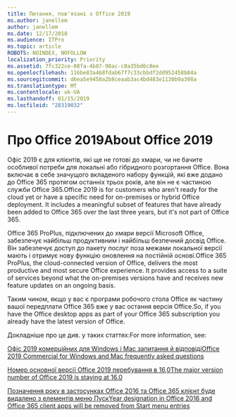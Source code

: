 ```yaml
---
title: Питання, пов'язані з Office 2019
ms.author: janellem
author: janellem
ms.date: 12/17/2018
ms.audience: ITPro
ms.topic: article
ROBOTS: NOINDEX, NOFOLLOW
localization_priority: Priority
ms.assetid: 7fc322ce-08fa-4b87-98ac-c8a35bd6c8ee
ms.openlocfilehash: 116be83a468fdab67f7c33cbbdf2dd952458b84a
ms.sourcegitcommit: d6ea5e9458a2b8ceaab3ac4bd483e1130b9a398a
ms.translationtype: MT
ms.contentlocale: uk-UA
ms.lasthandoff: 01/15/2019
ms.locfileid: "28319032"
---
```

# <a name="about-office-2019"></a><span data-ttu-id="00a87-102">Про Office 2019</span><span class="sxs-lookup"><span data-stu-id="00a87-102">About Office 2019</span></span>

<span data-ttu-id="00a87-p101">Офіс 2019 є для клієнтів, які ще не готові до хмари, чи не бачите особливої потреби для локальні або гібридного розгортання Office. Вона включає в себе значущого вкладеного набору функцій, які вже додано до Office 365 протягом останніх трьох років, але він не є частиною служби Office 365.</span><span class="sxs-lookup"><span data-stu-id="00a87-p101">Office 2019 is for customers who aren't ready for the cloud yet or have a specific need for on-premises or hybrid Office deployment. It includes a meaningful subset of features that have already been added to Office 365 over the last three years, but it's not part of Office 365.</span></span>
  
<span data-ttu-id="00a87-p102">Office 365 ProPlus, підключених до хмари версії Microsoft Office, забезпечує найбільш продуктивним і найбільш безпечний досвід Office. Він забезпечує доступ до пакету послуг поза межами локальної версії мають і отримує нову функцію оновлення на постійній основі.</span><span class="sxs-lookup"><span data-stu-id="00a87-p102">Office 365 ProPlus, the cloud-connected version of Office, delivers the most productive and most secure Office experience. It provides access to a suite of services beyond what the on-premises versions have and receives new feature updates on an ongoing basis.</span></span>
  
<span data-ttu-id="00a87-107">Таким чином, якщо у вас є програми робочого стола Office як частину вашої передплати Office 365 вже у вас остання версія Office.</span><span class="sxs-lookup"><span data-stu-id="00a87-107">So, if you have the Office desktop apps as part of your Office 365 subscription you already have the latest version of Office.</span></span>
  
<span data-ttu-id="00a87-108">Докладніше про це див. у таких статтях:</span><span class="sxs-lookup"><span data-stu-id="00a87-108">For more information, see:</span></span>
  
[<span data-ttu-id="00a87-109">Офіс 2019 комерційних для Windows і Mac запитання й відповіді</span><span class="sxs-lookup"><span data-stu-id="00a87-109">Office 2019 Commercial for Windows and Mac frequently asked questions</span></span>](https://support.microsoft.com/help/4133312)
  
[<span data-ttu-id="00a87-110">Номер основної версії Office 2019 перебування в 16,0</span><span class="sxs-lookup"><span data-stu-id="00a87-110">The major version number of Office 2019 is staying at 16.0</span></span>](https://docs.microsoft.com/deployoffice/office2019/overview)
  
[<span data-ttu-id="00a87-111">Позначення року в застосунках Office 2016 та Office 365 клієнт буде видалено з елементів меню Пуск</span><span class="sxs-lookup"><span data-stu-id="00a87-111">Year designation in Office 2016 and Office 365 client apps will be removed from Start menu entries</span></span>](https://support.office.com/article/8fe5e052-76d2-49de-af30-2e84ed3da907.aspx)
  

